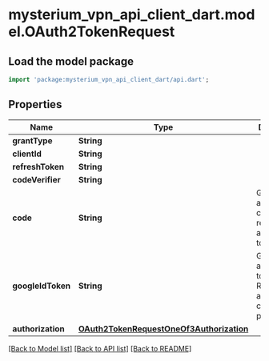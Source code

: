 # mysterium_vpn_api_client_dart.model.OAuth2TokenRequest

## Load the model package
```dart
import 'package:mysterium_vpn_api_client_dart/api.dart';
```

## Properties
Name | Type | Description | Notes
------------ | ------------- | ------------- | -------------
**grantType** | **String** |  | 
**clientId** | **String** |  | 
**refreshToken** | **String** |  | 
**codeVerifier** | **String** |  | 
**code** | **String** | Google authorization code for retrieving access token | 
**googleIdToken** | **String** | Google access token. Required if authorization code is not provided. | [optional] 
**authorization** | [**OAuth2TokenRequestOneOf3Authorization**](OAuth2TokenRequestOneOf3Authorization.md) |  | 

[[Back to Model list]](../README.md#documentation-for-models) [[Back to API list]](../README.md#documentation-for-api-endpoints) [[Back to README]](../README.md)


